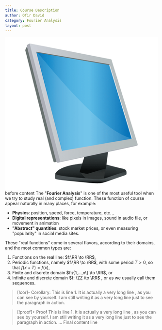 ```yaml
---
title: Course Description
author: Ofir David
category: Fourier Analysis
layout: post
---
```

![imgimg](imgimg.png)
before content 
The "**Fourier Analysis**" is one of the most useful tool when we try to study real (and complex) function. These function of course appear naturally in many places, for example:
 - **Physics**: position, speed, force, temperature, etc. ,
 - **Digital representations**: like pixels in images, sound in audio file, or movement in animation
 - **"Abstract" quantities**: stock market prices, or even measuring "popularity" in social media sites.

These "real functions" come in several flavors, according to their domains, and the most common types are:
1. Functions on the real line:  $f:\RR \to \RR$, 
2. Periodic functions, namely $f:\RR \to \RR$, with some period $T>0$, so that $f(x+T)=f(x)$,
3. Finite and discrete domain $f:\{1,...,n\} \to \RR$, or 
4. Infinite and discrete domain $f: \ZZ \to \RR$ , or as we usually call them sequences. 

>[!cor]- Corollary:
> This is line 1. It is actually a very long line , as you can see by yourself. I am still writing it as a very long line just to see the paragraph in action.


> [!proof]+ Proof
> This is line 1. It is actually a very long line , as you can see by yourself. I am still writing it as a very long line just to see the paragraph in action.
> ...
> Final content line
